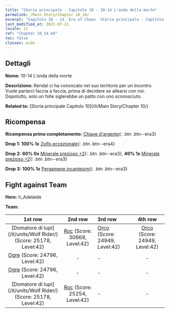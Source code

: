 ```yaml
---
title: "Storia principale - Capitolo 10 - 10-14 L'onda della morte"
permalink: /Main Story/Chapter 10_14/
excerpt: "Capitolo 10 - 14. Era of Chaos  Storia principale - Capitolo 10_14. 10-14 L'onda della morte"
last_modified_at: 2021-07-21
locale: it
ref: "Chapter 10_14.md"
toc: false
classes: wide
---
```


## Dettagli

 **Nome:** 10-14 L'onda della morte

 **Descrizione:** Kendal ci ha convocato nel suo territorio per un incontro. Vuole parlarci faccia a faccia, prima di decidere se allearsi con noi. Dopotutto, solo un folle siglerebbe un patto con uno sconosciuto.

 **Related to:** [Storia principale Capitolo 10](/it/Main Story/Chapter 10/)

## Ricompensa

 **Ricompensa primo completamento:** [Chiave d'argento](/ItemsIT/con_693/){: .btn .btn--era3}

 **Drop 1:** **100% 1x** [Zolfo eccezionale](/ItemsIT/mat_36/){: .btn .btn--era4}

 **Drop 2:** **60% 0x** [Minerale prezioso +2](/ItemsIT/mat_26/){: .btn .btn--era3}, **40% 1x** [Minerale prezioso +2](/ItemsIT/mat_26/){: .btn .btn--era3}

 **Drop 3:** **100% 1x** [Pergamene incantesimi](/ItemsIT/con_694/){: .btn .btn--era3}


## Fight against Team
 **Hero:** h_Adelaide

 **Team:**


  | 1st row | 2nd row | 3rd row | 4th row |
  |:----:|:----:|:----|:----:|
  | [Domatore di lupi](/it/units/Wolf Rider/) (Score: 25178, Level:42)  | [Roc](/it/units/Roc/) (Score: 30668, Level:42)  | [Orco](/it/units/Orc/) (Score: 24949, Level:42)  | [Orco](/it/units/Orc/) (Score: 24949, Level:42)  |
  | [Ogre](/it/units/Ogre/) (Score: 24796, Level:42)  | - | - | - |
  | [Ogre](/it/units/Ogre/) (Score: 24796, Level:42)  | - | - | - |
  | [Domatore di lupi](/it/units/Wolf Rider/) (Score: 25178, Level:42)  | [Roc](/it/units/Roc/) (Score: 25254, Level:42)  | - | - |


